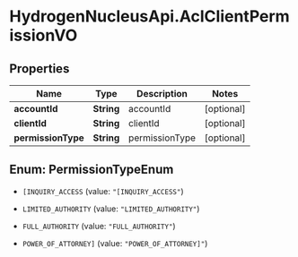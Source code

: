 # HydrogenNucleusApi.AclClientPermissionVO

## Properties
Name | Type | Description | Notes
------------ | ------------- | ------------- | -------------
**accountId** | **String** | accountId | [optional] 
**clientId** | **String** | clientId | [optional] 
**permissionType** | **String** | permissionType | [optional] 


<a name="PermissionTypeEnum"></a>
## Enum: PermissionTypeEnum


* `[INQUIRY_ACCESS` (value: `"[INQUIRY_ACCESS"`)

* `LIMITED_AUTHORITY` (value: `"LIMITED_AUTHORITY"`)

* `FULL_AUTHORITY` (value: `"FULL_AUTHORITY"`)

* `POWER_OF_ATTORNEY]` (value: `"POWER_OF_ATTORNEY]"`)




